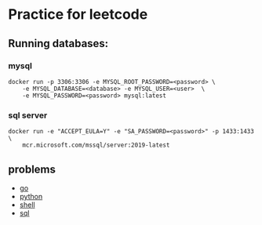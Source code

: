 # Practice for leetcode

## Running databases:

### mysql

```
docker run -p 3306:3306 -e MYSQL_ROOT_PASSWORD=<password> \
    -e MYSQL_DATABASE=<database> -e MYSQL_USER=<user>  \
    -e MYSQL_PASSWORD=<password> mysql:latest

```

### sql server

```
docker run -e "ACCEPT_EULA=Y" -e "SA_PASSWORD=<password>" -p 1433:1433 \
    mcr.microsoft.com/mssql/server:2019-latest

```

## problems

* [go](go)
* [python](python)
* [shell](shell)
* [sql](sql)
